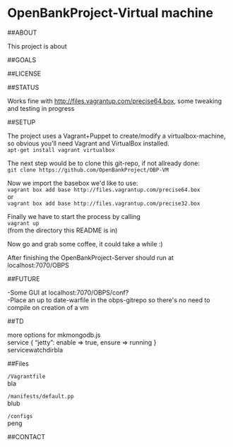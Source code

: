 OpenBankProject-Virtual machine
=============

##ABOUT

This project is about

##GOALS

##LICENSE

##STATUS

Works fine with http://files.vagrantup.com/precise64.box, some tweaking and testing in progress

##SETUP

The project uses a Vagrant+Puppet to create/modify a virtualbox-machine,
so obvious you'll need Vagrant and VirtualBox installed.<br>
 `apt-get install vagrant virtualbox`

The next step would be to clone this git-repo, if not allready done:<br>
 `git clone https://github.com/OpenBankProject/OBP-VM`

Now we import the basebox we'd like to use:<br>
 `vagrant box add base http://files.vagrantup.com/precise64.box`<br>
 or<br>
 `vagrant box add base http://files.vagrantup.com/precise32.box`

Finally we have to start the process by calling<br>
 `vagrant up`<br>
 (from the directory this README is in)

Now go and grab some coffee, it could take a while :)

After finishing the OpenBankProject-Server should run at localhost:7070/OBPS

##FUTURE

-Some GUI at localhost:7070/OBPS/conf?<br>
-Place an up to date-warfile in the obps-gitrepo so there's no need to compile on creation of a vm

##TD

more options for mkmongodb.js<br>
service { “jetty”: enable => true, ensure => running }<br>
 servicewatchdirbla

##Files

`/Vagrantfile`<br>
bla

`/manifests/default.pp`<br>
blub

`/configs`<br>
peng

##CONTACT
